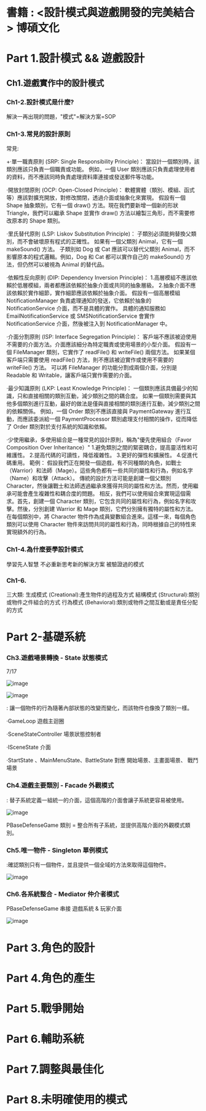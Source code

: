 # 書籍 : <設計模式與遊戲開發的完美結合> 博碩文化

<h1> Part 1.設計模式 && 遊戲設計</h1>

<h2> Ch1.遊戲實作中的設計模式 </h2>

<h3> Ch1-2.設計模式是什麼? </h3>

解決一再出現的問題，"模式"=解決方案=SOP

<h3> Ch1-3.常見的設計原則 </h3>

常見:

+‧單一職責原則 (SRP: Single Responsibility Principle)：
當設計一個類別時，該類別應該只負責一個職責或功能。
例如，一個 User 類別應該只負責處理使用者的資料，而不應該同時負責處理資料庫連接或發送郵件等功能。


‧開放封閉原則 (OCP: Open-Closed Principle)：
軟體實體（類別、模組、函式等）應該對擴充開放，對修改關閉，透過介面或抽象化來實現。
假設有一個 Shape 抽象類別，它有一個 draw() 方法。現在我們要新增一個新的形狀 Triangle，我們可以繼承 Shape 並實作 draw() 方法以繪製三角形，而不需要修改原本的 Shape 類別。


‧里氏替代原則 (LSP: Liskov Substitution Principle)：
子類別必須能夠替換父類別，而不會破壞原有程式的正確性。
如果有一個父類別 Animal，它有一個 makeSound() 方法。
子類別如 Dog 或 Cat 應該可以替代父類別 Animal，而不影響原本的程式邏輯。例如，Dog 和 Cat 都可以實作自己的 makeSound() 方法，但仍然可以被視為 Animal 的替代品。

‧依賴性反向原則 (DIP: Dependency Inversion Principle)：
1.高層模組不應該依賴於低層模組，兩者都應該依賴於抽象介面或共同的抽象層級。
2.抽象介面不應該依賴於實作細節，實作細節應該依賴於抽象介面。
假設有一個高層模組 NotificationManager 負責處理通知的發送，它依賴於抽象的 NotificationService 介面，而不是具體的實作。
具體的通知服務如 EmailNotificationService 或 SMSNotificationService 會實作 NotificationService 介面，然後被注入到 NotificationManager 中。


‧介面分割原則 (ISP: Interface Segregation Principle)：
客戶端不應該被迫使用不需要的介面方法。介面應該細分為特定職責或使用場景的小型介面。
假設有一個 FileManager 類別，它實作了 readFile() 和 writeFile() 兩個方法。
如果某個客戶端只需要使用 readFile() 方法，則不應該被迫實作或使用不需要的 writeFile() 方法。
可以將 FileManager 的功能分割成兩個介面，分別是 Readable 和 Writable，讓客戶端只實作需要的介面。


‧最少知識原則 (LKP: Least Knowledge Principle)：
一個類別應該具備最少的知識，只和直接相關的類別互動，減少類別之間的耦合度。
如果一個類別需要與其他多個類別進行互動，最好的做法是僅與直接相關的類別進行互動，減少類別之間的依賴關係。
例如，一個 Order 類別不應該直接與 PaymentGateway 進行互動，而應該委派給一個 PaymentProcessor 類別處理支付相關的操作，從而降低了 Order 類別對於支付系統的知識和依賴。


‧少使用繼承，多使用組合是一種常見的設計原則，稱為"優先使用組合（Favor Composition Over Inheritance）"
1.避免類別之間的緊密耦合，提高靈活性和可維護性。
2.提高代碼的可讀性，降低複雜性。
3.更好的彈性和擴展性。
4.促進代碼重用。
範例：
假設我們正在開發一個遊戲，有不同種類的角色，如戰士（Warrior）和法師（Mage）。這些角色都有一些共同的屬性和行為，例如名字（Name）和攻擊（Attack）。
傳統的設計方法可能是創建一個父類別 Character，然後讓戰士和法師透過繼承來獲得共同的屬性和方法。然而，使用繼承可能會產生複雜性和耦合度的問題。
相反，我們可以使用組合來實現這個需求。首先，創建一個 Character 類別，它包含共同的屬性和行為，例如名字和攻擊。然後，分別創建 Warrior 和 Mage 類別，它們分別擁有獨特的屬性和方法。
在每個類別中，將 Character 物件作為成員變數組合進來。這樣一來，每個角色類別可以使用 Character 物件來訪問共同的屬性和行為，同時根據自己的特性來實現額外的行為。


<h3> Ch1-4.為什麼要學設計模式 </h3>

學習先人智慧
不必重新思考新的解決方案
被驗證過的模式


<h3> Ch1-6. </h3>

三大類:
生成模式 (Creational):產生物件的過程及方式
結構模式 (Structural):類別或物件之件組合的方式
行為模式 (Behavioral):類別或物件之間互動或是責任分配的方式

<h1> Part 2-基礎系統</h1>

<h3> Ch3.遊戲場景轉換 - State 狀態模式 </h3>

7/17

![image](https://github.com/10gt12nc/DesignPatterns/blob/main/Imge/CH3%20State/%E8%A6%8F%E5%8A%83.png)

![image](https://github.com/10gt12nc/DesignPatterns/blob/main/Imge/CH3%20State/%E7%B5%90%E6%A7%8B.png)

: 讓一個物件的行為隨著內部狀態的改變而變化，而該物件也像換了類別一樣。

‧GameLoop
遊戲主迴圈

‧SceneStateController 
場景狀態控制者 

‧ISceneState
介面

‧StartState 、MainMenuState、BattleState
對應 開始場景、主畫面場景、 戰鬥場景



<h3> Ch4.遊戲主要類別 - Facade 外觀模式 </h3>

: 替子系統定義一組統一的介面，這個高階的介面會讓子系統更容易被使用。


![image](https://github.com/10gt12nc/DesignPatterns/blob/main/Imge/CH4%20Facade/%E7%B5%90%E6%A7%8B.png)


PBaseDefenseGame 類別 = 整合所有子系統，並提供高階介面的外觀模式類別。


<h3> Ch5.唯一物件 - Singleton 單例模式 </h3>

:確認類別只有一個物件，並且提供一個全域的方法來取得這個物件。

![image](https://github.com/10gt12nc/DesignPatterns/blob/main/Imge/CH5%20Singleton/%E7%B5%90%E6%A7%8B.png)



<h3> Ch6.各系統整合 - Mediator 仲介者模式 </h3>


PBaseDefenseGame 串接 遊戲系統 & 玩家介面

![image](https://github.com/10gt12nc/DesignPatterns/blob/main/Imge/CH6%20Mediator/%E7%B5%90%E6%A7%8B.png)


<h1> Part 3.角色的設計</h1>
<h1> Part 4.角色的產生</h1>
<h1> Part 5.戰爭開始</h1>
<h1> Part 6.輔助系統</h1>
<h1> Part 7.調整與最佳化</h1>
<h1> Part 8.未明確使用的模式</h1>

